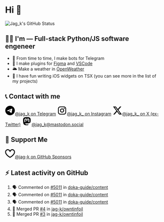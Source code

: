 # Hi 👋

<picture>
  <source media="(prefers-color-scheme: dark)" srcset="https://github-readme-stats.vercel.app/api?username=jag-k&show_icons=true&hide_border=true&count_private=true&theme=dark">
  <img alt="Jag_k's GitHub Status" src="https://github-readme-stats.vercel.app/api?username=jag-k&show_icons=true&hide_border=true&count_private=true&theme=light">
</picture>


## 👨‍💻 I'm — Full-stack Python/JS software engeneer

- 🔭 From time to time, I make bots for Telegram
- 🌱 I make plugins for [Figma](https://figma.com) and [VSCode](https://code.visualstudio.com)
- 🌥️ Make a weather in [OpenWeather](https://openweathermap.org)
- 🕺 I have fun writing iOS widgets on TSX (you can see more in the list of my projects)

## 📞 Contact with me

<!--START_SECTION:links type=connect-->
<a href="https://t.me/jag_k"><picture><source media="(prefers-color-scheme: dark)" srcset="icons/fa6-brands:telegram.dark.png"><img alt="@jag_k on Telegram" src="icons/fa6-brands:telegram.png" width="32px" height="32px"></picture>@jag_k on Telegram</a>
<a href="https://instagram.com/jag_k_"><picture><source media="(prefers-color-scheme: dark)" srcset="icons/mdi:instagram.dark.png"><img alt="@jag_k_ on Instagram" src="icons/mdi:instagram.png" width="32px" height="32px"></picture>@jag_k_ on Instagram</a>
<a href="https://x.com/jag_k_"><picture><source media="(prefers-color-scheme: dark)" srcset="icons/fa6-brands:x-twitter.dark.png"><img alt="@jag_k_ on X (ex-Twitter)" src="icons/fa6-brands:x-twitter.png" width="32px" height="32px"></picture>@jag_k_ on X (ex-Twitter)</a>
<a href="https://mastodon.social/@jag_k"><picture><source media="(prefers-color-scheme: dark)" srcset="icons/mdi:mastodon.dark.png"><img alt="@jag_k@mastodon.social" src="icons/mdi:mastodon.png" width="32px" height="32px"></picture>@jag_k@mastodon.social</a>
<br/>
<!--END_SECTION:links-->


## 💸 Support Me

<!--START_SECTION:links type=support-->
<a href="https://github.com/sponsors/jag-k"><picture><source media="(prefers-color-scheme: dark)" srcset="icons/simple-icons:githubsponsors.dark.png"><img alt="@jag-k on GitHub Sponsors" src="icons/simple-icons:githubsponsors.png" width="32px" height="32px"></picture>@jag-k on GitHub Sponsors</a>
<br/>
<!--END_SECTION:links-->

## :zap: Latest activity on GitHub
  
<!--START_SECTION:activity-->
1. 🗣 Commented on [#5011](https://github.com/doka-guide/content/issues/5011) in [doka-guide/content](https://github.com/doka-guide/content)
2. 🗣 Commented on [#5011](https://github.com/doka-guide/content/issues/5011) in [doka-guide/content](https://github.com/doka-guide/content)
3. 🗣 Commented on [#5011](https://github.com/doka-guide/content/issues/5011) in [doka-guide/content](https://github.com/doka-guide/content)
4. 🎉 Merged PR [#4](https://github.com/jag-k/owntinfoil/pull/4) in [jag-k/owntinfoil](https://github.com/jag-k/owntinfoil)
5. 🎉 Merged PR [#3](https://github.com/jag-k/owntinfoil/pull/3) in [jag-k/owntinfoil](https://github.com/jag-k/owntinfoil)
<!--END_SECTION:activity-->

